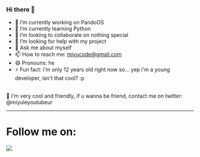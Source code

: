 ### Hi there 👋

- 🔭 I’m currently working on PandoOS
- 🌱 I’m currently learning Python
- 👯 I’m looking to collaborate on nothing special
- 🤔 I’m looking for help with my project
- 💬 Ask me about myself
- 📫 How to reach me: miyucode@gmail.com
- 😄 Pronouns: he
- ⚡ Fun fact: i'm only 12 years old right now so... yep i'm a young developer, isn't that cool? :p

<br>
💛 I'm very cool and friendly, if u wanna be friend, contact me on twitter: @miyuleyoutubeur
</br>
<hr>

<h1>Follow me on:</h1>
<a href="https://twitter.com/miyuleyoutubeur">
  <img src="https://img.shields.io/static/v1?label=Twitter&message=Follow%20me&color=blue&link=https://twitter.com/miyuleyoutubeur&https://twitter.com/miyuleyoutubeur"></img>
</a>
